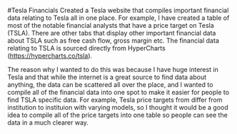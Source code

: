 #Tesla Financials
Created a Tesla website that compiles important financial data relating to Tesla all in one place. For example,
I have created a table of most of the notable financial analysts that have a price target on Tesla (TSLA). There are other tabs that display other important financial data about TSLA such as free cash flow, gross margin etc. The financial data relating to TSLA is sourced directly from HyperCharts (https://hypercharts.co/tsla).

The reason why I wanted to do this was because I have huge interest in Tesla and that while the internet is a great source to find data about anything, the data can be scattered all over the place, and I wanted to compile all of the financial data into one spot to make it easier for people to find TSLA specific data. For example, Tesla price targets from differ from institution to instituion with varying models, so I thought it would be a good idea to compile all of the price targets into one table so people can see the data in a much clearer way.
